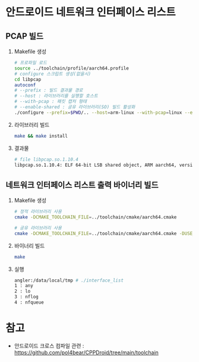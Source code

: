 # 안드로이드 네트워크 인터페이스 리스트

## PCAP 빌드

1. Makefile 생성

   ```bash
   # 프로파일 로드
   source ../toolchain/profile/aarch64.profile
   # configure 스크립트 생성(없을시)
   cd libpcap
   autoconf
   # --prefix : 빌드 결과물 경로
   # --host : 라이브러리를 실행할 호스트
   # --with-pcap : 패킷 캡처 형태
   # --enable-shared : 공유 라이브러리(SO) 빌드 활성화
   ./configure --prefix=$PWD/.. --host=arm-linux --with-pcap=linux --enable-shared
   ```

2. 라이브러리 빌드

   ```bash
   make && make install
   ```

3. 결과물

   ```bash
   # file libpcap.so.1.10.4
   libpcap.so.1.10.4: ELF 64-bit LSB shared object, ARM aarch64, version 1 (SYSV), dynamically linked, not stripped
   ```

## 네트워크 인터페이스 리스트 출력 바이너리 빌드

1. Makefile 생성

   ```bash
   # 정적 라이브러리 사용
   cmake -DCMAKE_TOOLCHAIN_FILE=../toolchain/cmake/aarch64.cmake

   # 공유 라이브러리 사용
   cmake -DCMAKE_TOOLCHAIN_FILE=../toolchain/cmake/aarch64.cmake -DUSE_SHARED=1
   ```

2. 바이너리 빌드

   ```bash
   make
   ```

3. 실행

   ```bash
   angler:/data/local/tmp # ./interface_list
   1 : any
   2 : lo
   3 : nflog
   4 : nfqueue
   ```

# 참고

- 안드로이드 크로스 컴파일 관련 : https://github.com/pol4bear/CPPDroid/tree/main/toolchain
